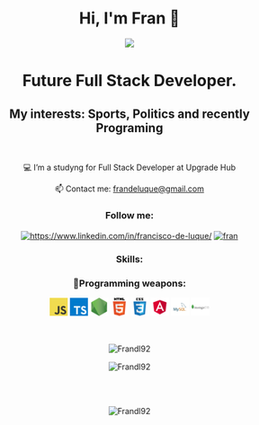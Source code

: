


<h1 align="center">Hi, I'm Fran 👋</h1>
<div align="center"><img width="250px" src="https://tenor.com/view/banner-gif-25870804" /></div>
<h1 align="center">Future Full Stack Developer.</h1>
<h2 align="center">My interests: Sports, Politics and recently Programing</h2>

<br />
<div align="center">
 
💻 I’m a studyng for Full Stack Developer at Upgrade Hub



📫 Contact me: frandeluque@gmail.com

</div>

<h3 align="center">Follow me:</h3>
<p align="center">
<a href="https://www.linkedin.com/in/francisco-de-luque/" target="blank"><img align="center" src="https://raw.githubusercontent.com/rahuldkjain/github-profile-readme-generator/master/src/images/icons/Social/linked-in-alt.svg" alt="https://www.linkedin.com/in/francisco-de-luque/" height="30" width="40" /></a>
<a href="https://www.instagram.com/frandeluque/" target="blank"><img align="center" src="https://raw.githubusercontent.com/rahuldkjain/github-profile-readme-generator/master/src/images/icons/Social/instagram.svg" alt="fran" height="30" width="40" /></a>
</p>

<h3 align="center">Skills:</h3>

<h3 align="center">🚀Programming weapons:</h3>
<p align="center"> 
<code><img height="32" src="https://raw.githubusercontent.com/github/explore/80688e429a7d4ef2fca1e82350fe8e3517d3494d/topics/javascript/javascript.png" alt="Javascript"/></code>
<code><img height="32" src="https://raw.githubusercontent.com/github/explore/80688e429a7d4ef2fca1e82350fe8e3517d3494d/topics/typescript/typescript.png" alt="Typescript"/></code>
<code><img height="32" src="https://raw.githubusercontent.com/github/explore/80688e429a7d4ef2fca1e82350fe8e3517d3494d/topics/nodejs/nodejs.png" alt="Nodejs"/></code>
<code><img height="32" src="https://raw.githubusercontent.com/github/explore/80688e429a7d4ef2fca1e82350fe8e3517d3494d/topics/html/html.png" alt="HTML5"/></code>
<code><img height="32" src="https://raw.githubusercontent.com/github/explore/80688e429a7d4ef2fca1e82350fe8e3517d3494d/topics/css/css.png" alt="CSS"/></code>
<code><img height="32" src="https://raw.githubusercontent.com/github/explore/80688e429a7d4ef2fca1e82350fe8e3517d3494d/topics/angular/angular.png" alt="Angular"/></code>
<code><img height="32" src="https://raw.githubusercontent.com/github/explore/80688e429a7d4ef2fca1e82350fe8e3517d3494d/topics/mysql/mysql.png" alt="MySQL"/></code>
<code><img height="32" src="https://raw.githubusercontent.com/github/explore/80688e429a7d4ef2fca1e82350fe8e3517d3494d/topics/mongodb/mongodb.png" alt="MongoDB"/></code>
</p>
<br />
 
<p align="center">
 
 <img align="center" src="https://github-readme-stats.vercel.app/api/top-langs?username=Frandl92&show_icons=true&hide_border=true&theme=white" alt="Frandl92" />
 
</p>
<p align="center">
 
 <img align="center" src="https://github-readme-stats.vercel.app/api?username=Frandl92&show_icons=true&hide_border=true&theme=white" alt="Frandl92" />
 
</p>

<br />


</div>


 

<br />

<p align="center"> <img src="https://komarev.com/ghpvc/?username=Frandl92&label=Profile%20views&color=0e75b6&style=flat" alt="Frandl92" /> </p>
